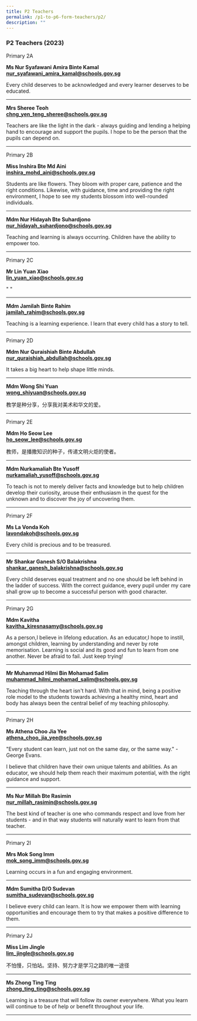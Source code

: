 ```yaml
---
title: P2 Teachers
permalink: /p1-to-p6-form-teachers/p2/
description: ""
---
```

### P2 Teachers (2023)

Primary 2A

**Ms Nur Syafawani Amira Binte Kamal** <br>
[**nur_syafawani_amira_kamal@schools.gov.sg**](mailto:nur_syafawani_amira_kamal@schools.gov.sg)

Every child deserves to be acknowledged and every learner deserves to be educated.

* * *

**Mrs Sheree Teoh** <br>
[**chng_yen_teng_sheree@schools.gov.sg**](mailto:chng_yen_teng_sheree@schools.gov.sg)

Teachers are like the light in the dark - always guiding and lending a helping hand to encourage and support the pupils. I hope to be the person that the pupils can depend on.

* * *

Primary 2B

**Miss Inshira Bte Md Aini** <br>
[**inshira_mohd_aini@schools.gov.sg**](mailto:inshira_mohd_aini@schools.gov.sg)

Students are like flowers. They bloom with proper care, patience and the right conditions. Likewise, with guidance, time and providing the right environment, I hope to see my students blossom into well-rounded individuals.

* * *

**Mdm Nur Hidayah Bte Suhardjono** <br>
[**nur_hidayah_suhardjono@schools.gov.sg**](mailto:nur_hidayah_suhardjono@schools.gov.sg)

Teaching and learning is always occurring. Children have the ability to empower too.

* * *

Primary 2C

**Mr Lin Yuan Xiao** <br>
[**lin_yuan_xiao@schools.gov.sg**](mailto:lin_yuan_xiao@schools.gov.sg)

"     "

* * *

**Mdm Jamilah Binte Rahim** <br>
[**jamilah_rahim@schools.gov.sg**](mailto:jamilah_rahim@schools.gov.sg)

Teaching is a learning experience. I learn that every child has a story to tell.

* * *

Primary 2D

**Mdm Nur Quraishiah Binte Abdullah** <br>
[**nur_quraishiah_abdullah@schools.gov.sg**](mailto:nur_quraishiah@schools.gov.sg)

It takes a big heart to help shape little minds.

* * *

**Mdm Wong Shi Yuan** <br>
[**wong_shiyuan@schools.gov.sg**](mailto:wong_shiyuan@schools.gov.sg)

教学是种分享，分享我对美术和华文的爱。

* * *

Primary 2E

**Mdm Ho Seow Lee** <br>
[**ho_seow_lee@schools.gov.sg**](mailto:ho_seow_lee@schools.gov.sg)

教师，是播撒知识的种子，传递文明火炬的使者。

* * *

**Mdm Nurkamaliah Bte Yusoff** <br>
[**nurkamaliah_yusoff@schools.gov.sg**](mailto:nurkamaliah_yusoff@schools.gov.sg)

To teach is not to merely deliver facts and knowledge but to help children develop their curiosity, arouse their enthusiasm in the quest for the unknown and to discover the joy of uncovering them.

* * *

Primary 2F

**Ms La Vonda Koh** <br>
[**lavondakoh@schools.gov.sg**](mailto:lavondakoh@schools.gov.sg)

Every child is precious and to be treasured.

* * *

**Mr Shankar Ganesh S/O Balakrishna** <br>
[**shankar_ganesh_balakrishna@schools.gov.sg**](mailto:chow_kar_yin@schools.gov.sg)

Every child deserves equal treatment and no one should be left behind in the ladder of success. With the correct guidance, every pupil under my care shall grow up to become a successful person with good character.

* * *

Primary 2G

**Mdm Kavitha** <br>
[**kavitha_kiresnasamy@schools.gov.sg**](mailto:kavitha_kiresnasamy@schools.gov.sg)

As a person,I believe in lifelong education. As an educator,I hope to instill, amongst children, learning by understanding and never by rote memorisation. Learning is social and its good and fun to learn from one another. Never be afraid to fail. Just keep trying!

* * *

**Mr Muhammad Hilmi Bin Mohamad Salim** <br>
[**muhammad_hilmi_mohamad_salim@schools.gov.sg**](mailto:muhammad_hilmi_mohamad_salim@schools.gov.sg)

Teaching through the heart isn't hard. With that in mind, being a positive role model to the students towards achieving a healthy mind, heart and body has always been the central belief of my teaching philosophy.

* * *

Primary 2H

**Ms Athena Choo Jia Yee** <br>
[**athena_choo_jia_yee@schools.gov.sg**](mailto:athena_choo_jia_yee@schools.gov.sg)

"Every student can learn, just not on the same day, or the same way." - George Evans. 

I believe that children have their own unique talents and abilities. As an educator, we should help them reach their maximum potential, with the right guidance and support.

* * *

**Ms Nur Millah Bte Rasimin** <br>
[**nur_millah_rasimin@schools.gov.sg**](mailto:nur_millah_rasimin@schools.gov.sg)

The best kind of teacher is one who commands respect and love from her students - and in that way students will naturally want to learn from that teacher.

* * *

Primary 2I

**Mrs Mok Song Imm** <br>
[**mok_song_imm@schools.gov.sg**](mailto:mok_song_imm@schools.gov.sg)

Learning occurs in a fun and engaging environment.

* * *

**Mdm Sumitha D/O Sudevan** <br>
[**sumitha_sudevan@schools.gov.sg**](mailto:sumitha_sudevan@schools.gov.sg)

I believe every child can learn. It is how we empower them with learning opportunities and encourage them to try that makes a positive difference to them.

* * *

Primary 2J

**Miss Lim Jingle** <br>
[**lim_jingle@schools.gov.sg**](mailto:lim_jingle@schools.gov.sg)

不怕慢，只怕站。坚持、努力才是学习之路的唯一途径

* * *


**Ms Zhong Ting Ting** <br>
[**zhong_ting_ting@schools.gov.sg**](mailto:zhong_ting_ting@schools.gov.sg)

Learning is a treasure that will follow its owner everywhere.
What you learn will continue to be of help or benefit throughout your life.

* * *